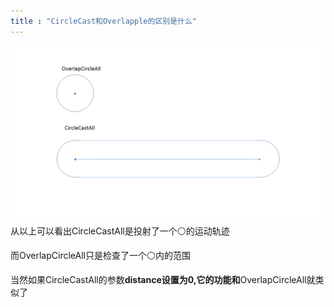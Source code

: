 ```yaml
---
title : "CircleCast和Overlapple的区别是什么"
---
```


![](../../public/images/2022-04-02-CircleCast-Overlapple-diff/1648876953000.png)从以上可以看出CircleCastAll是投射了一个⚪的运动轨迹

而OverlapCircleAll只是检查了一个⚪内的范围

当然如果CircleCastAll的参数**distance设置为0,它的功能和**OverlapCircleAll就类似了